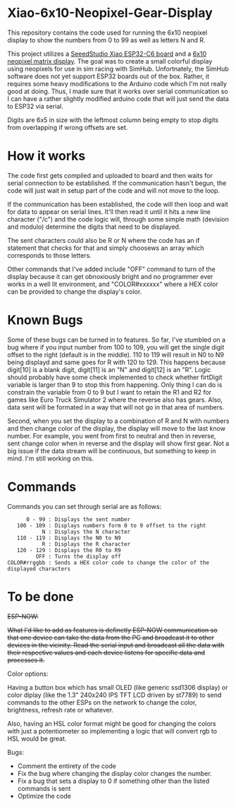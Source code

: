# Xiao-6x10-Neopixel-Gear-Display
This repository contains the code used for running the 6x10 neopixel display to show the numbers from 0 to 99 as well as letters N and R.

This project utilizes a [SeeedStudio Xiao ESP32-C6 board](https://www.seeedstudio.com/Seeed-Studio-XIAO-ESP32C6-p-5884.html) and a [6x10 neopixel matrix display](https://www.seeedstudio.com/6x10-RGB-MATRIX-for-XIAO-p-5771.html). The goal was to create a small colorful display using neopixels for use in sim racing with SimHub. 
Unfortnately, the SimHub software does not yet support ESP32 boards out of the box. Rather, it requires some heavy modifications to the Arduino code which I'm not really good at doing. Thus, I made sure that it works over serial communication so I can have a rather slightly modified arduino code that will just send the data to ESP32 via serial. 

Digits are 6x5 in size with the leftmost column being empty to stop digits from overlapping if wrong offsets are set.

# How it works
The code first gets compiled and uploaded to board and then waits for serial connection to be established. If the communication hasn't begun, the code will just wait in setup part of the code and will not move to the loop. 

If the communication has been established, the code will then loop and wait for data to appear on serial lines. It'll then read it until it hits a new line character ("/c") and the code logic will, through some simple math (devision and modulo) determine the digits that need to be displayed. 

The sent characters could also be R or N where the code has an if statement that checks for that and simply choosews an array which corresponds to those letters. 

Other commands that I've added include "OFF" command to turn of the display because it can get obnoxiously bright and no programmer ever works in a well lit environment, and "COLOR#xxxxxx" where a HEX color can be provided to change the display's color. 

# Known Bugs
Some of these bugs can be turned in to features. 
So far, I've stumbled on a bug where if you input number from 100 to 109, you will get the single digit offset to the right (default is in the middle). 110 to 119 will result in N0 to N9 being displayd and same goes for R with 120 to 129. This happens because digit[10] is a blank digit, digit[11] is an "N" and digit[12] is an "R". Logic should probably have some check implemented to check whether firtDigit variable is larger than 9 to stop this from happening. Only thing I can do is constrain the variable from 0 to 9 but I want to retain the R1 and R2 for games like Euro Truck Simulator 2 where the reverse also has gears. Also, data sent will be formated in a way that will not go in that area of numbers. 

Second, when you set the display to a combination of R and N with numbers and then change color of the display, the display will move to the last know number. For example, you went from first to neutral and then in reverse, sent change color when in reverse and the display will show first gear. Not a big issue if the data stream will be continuous, but something to keep in mind. I'm still working on this. 

# Commands

Commands you can set through serial are as follows:
```
      0 - 99 : Displays the sent number
   100 - 109 : Displays numbers form 0 to 9 offset to the right
           N : Displays the N character
   110 - 119 : Displays the N0 to N9
           R : Displays the R character
   120 - 129 : Displays the R0 to R9
         OFF : Turns the display off
COLOR#rrggbb : Sends a HEX color code to change the color of the displayed characters
```

# To be done
~~ESP-NOW:~~

~~What I'd like to add as features is definetly ESP-NOW communication so that one device can take the data from the PC and broadcast it to other devices in the vicinity. Read the serial input and broadcast all the data with their respective values and each device listens for specific data and processes it.~~

Color options: 

Having a button box which has small OLED (like generic ssd1306 display) or color diplay (like the 1.3" 240x240 IPS TFT LCD driven by     st7789) to send commands to the other ESPs on the network to change the color, brightness, refresh rate or whatever. 

Also, having an HSL color format might be good for changing the colors with just a potentiometer so implementing a logic that will convert rgb to HSL would be great.

Bugs:

- Comment the entirety of the code
- Fix the bug where changing the display color changes the number.
- Fix a bug that sets a display to 0 if something other than the listed commands is sent
- Optimize the code
